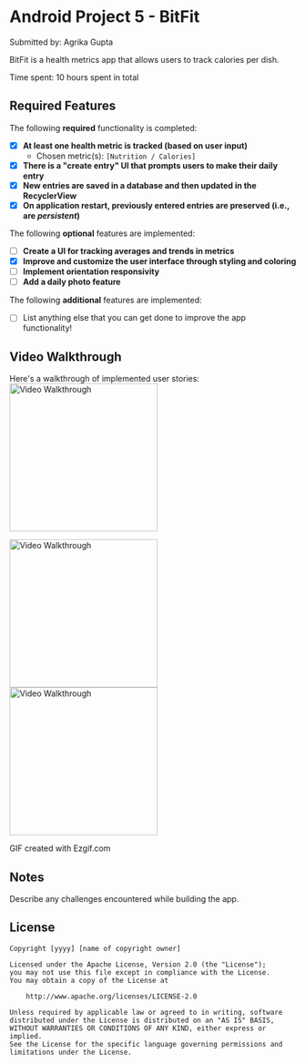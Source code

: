 # Android Project 5 - BitFit

Submitted by: Agrika Gupta

BitFit is a health metrics app that allows users to track calories per dish. 

Time spent: 10 hours spent in total

## Required Features

The following **required** functionality is completed:

- [x] **At least one health metric is tracked (based on user input)**
  - Chosen metric(s): `[Nutrition / Calories]`
- [x] **There is a "create entry" UI that prompts users to make their daily entry**
- [x] **New entries are saved in a database and then updated in the RecyclerView**
- [x] **On application restart, previously entered entries are preserved (i.e., are *persistent*)**
 
The following **optional** features are implemented:

- [ ] **Create a UI for tracking averages and trends in metrics**
- [x] **Improve and customize the user interface through styling and coloring**
- [ ] **Implement orientation responsivity**
- [ ] **Add a daily photo feature**

The following **additional** features are implemented:

- [ ] List anything else that you can get done to improve the app functionality!

## Video Walkthrough

Here's a walkthrough of implemented user stories:
<img src='https://github.com/agrikatheprogrammer/BitFit-Part-1/blob/main/ezgif-1-282f67dc52.gif' title='Video Walkthrough' width='260' alt='Video Walkthrough' />

<img src='https://github.com/agrikatheprogrammer/BitFit-Part-1/blob/main/ezgif-1-37d8f6e9ef.gif' title='Video Walkthrough' width='260' alt='Video Walkthrough' />

<img src='https://github.com/agrikatheprogrammer/BitFit-Part-1/blob/main/ezgif-1-06cbc6c0aa.gif' title='Video Walkthrough' width='260' alt='Video Walkthrough' />

GIF created with Ezgif.com 
<!-- Recommended tools:
[Kap](https://getkap.co/) for macOS
[ScreenToGif](https://www.screentogif.com/) for Windows
[peek](https://github.com/phw/peek) for Linux. -->

## Notes

Describe any challenges encountered while building the app.

## License

    Copyright [yyyy] [name of copyright owner]

    Licensed under the Apache License, Version 2.0 (the "License");
    you may not use this file except in compliance with the License.
    You may obtain a copy of the License at

        http://www.apache.org/licenses/LICENSE-2.0

    Unless required by applicable law or agreed to in writing, software
    distributed under the License is distributed on an "AS IS" BASIS,
    WITHOUT WARRANTIES OR CONDITIONS OF ANY KIND, either express or implied.
    See the License for the specific language governing permissions and
    limitations under the License.

